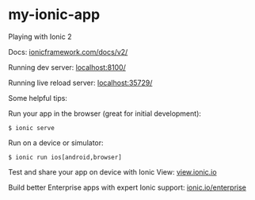 # my-ionic-app
Playing with Ionic 2

Docs: [ionicframework.com/docs/v2/](http://ionicframework.com/docs/v2/)

Running dev server:  [localhost:8100/](http://localhost:8100/)

Running live reload server: [localhost:35729/](http://localhost:35729/)

Some helpful tips:

Run your app in the browser (great for initial development):
    
    $ ionic serve

Run on a device or simulator:
    
    $ ionic run ios[android,browser]

Test and share your app on device with Ionic View: [view.ionic.io](http://view.ionic.io)

Build better Enterprise apps with expert Ionic support: [ionic.io/enterprise](http://ionic.io/enterprise)
